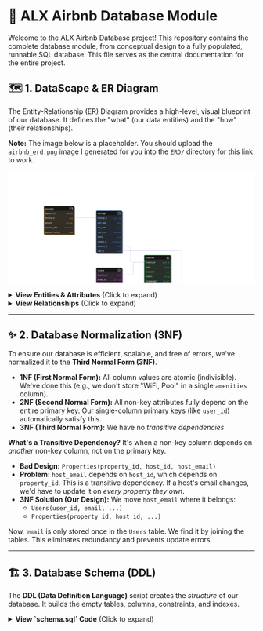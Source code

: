 # 🚀 ALX Airbnb Database Module

Welcome to the ALX Airbnb Database project! This repository contains the complete database module, from conceptual design to a fully populated, runnable SQL database. This file serves as the central documentation for the entire project.

## 🗺️ 1. DataScape & ER Diagram

The Entity-Relationship (ER) Diagram provides a high-level, visual blueprint of our database. It defines the "what" (our data entities) and the "how" (their relationships).

**Note:** The image below is a placeholder. You should upload the `airbnb_erd.png` image I generated for you into the `ERD/` directory for this link to work.

![ALX Airbnb ER Diagram](ERD/airbnb_erd.png)

<details>
<summary><strong>View Entities & Attributes</strong> (Click to expand)</summary>

### 👤 User
* `user_id` (Primary Key): Unique identifier for the user.
* `email`: User's email (Unique, Not Null).
* `password_hash`: Hashed password (Not Null).
* `first_name`: User's first name.
* `last_name`: User's last name.
* `phone_number`: User's contact number.
* `created_at`: Timestamp of account creation.

### 🏠 Property
* `property_id` (Primary Key): Unique identifier for the property.
* `host_id` (Foreign Key -> User): The user who owns/lists the property.
* `title`: Title of the listing.
* `description`: Detailed description (TEXT).
* `address`: Physical address.
* `city`: City.
* `country`: Country.
* `property_type`: e.g., 'Apartment', 'House', 'Guest House'.
* `price_per_night`: Cost per night (DECIMAL).
* `max_guests`: Maximum number of guests (INTEGER).
* `bedrooms`: Number of bedrooms.
* `bathrooms`: Number of bathrooms.
* `created_at`: Timestamp of listing creation.

### 🗓️ Booking
* `booking_id` (Primary Key): Unique identifier for the booking.
* `guest_id` (Foreign Key -> User): The user who made the booking.
* `property_id` (Foreign Key -> Property): The property being booked.
* `check_in_date`: Start date of the booking (DATE).
* `check_out_date`: End date of the booking (DATE).
* `total_price`: The total calculated price for the stay (DECIMAL).
* `status`: e.g., 'Pending', 'Confirmed', 'Cancelled' (ENUM type).
* `booked_at`: Timestamp of when the booking was made.

### ⭐ Review
* `review_id` (Primary Key): Unique identifier for the review.
* `booking_id` (Foreign Key -> Booking): The booking this review is for (Unique).
* `guest_id` (Foreign Key -> User): The user who wrote the review.
* `property_id` (Foreign Key -> Property): The property being reviewed.
* `rating`: Star rating (e.g., 1-5) (INTEGER).
* `comment`: The review text (TEXT).
* `created_at`: Timestamp of review submission.

</details>

<details>
<summary><strong>View Relationships</strong> (Click to expand)</summary>

* **User to Property (Hosting):**
    * A `User` can *own* (host) **zero or many** `Properties`.
    * A `Property` is *owned* by **exactly one** `User`.
    * (One-to-Many: `User` <-> `Property`)

* **User to Booking (Guesting):**
    * A `User` (as a guest) can *make* **zero or many** `Bookings`.
    * A `Booking` is *made* by **exactly one** `User`.
    * (One-to-Many: `User` <-> `Booking`)

* **Property to Booking:**
    * A `Property` can *have* **zero or many** `Bookings`.
    * A `Booking` is *for* **exactly one** `Property`.
    * (One-to-Many: `Property` <-> `Booking`)

* **Booking to Review:**
    * A `Booking` can *have* **zero or one** `Review`. (This is enforced by a unique constraint on `booking_id` in the `Reviews` table).
    * A `Review` is *for* **exactly one** `Booking`.
    * (One-to-One: `Booking` <-> `Review`)

</details>

---

## ✨ 2. Database Normalization (3NF)

To ensure our database is efficient, scalable, and free of errors, we've normalized it to the **Third Normal Form (3NF)**.

* **1NF (First Normal Form):** All column values are atomic (indivisible). We've done this (e.g., we don't store "WiFi, Pool" in a single `amenities` column).
* **2NF (Second Normal Form):** All non-key attributes fully depend on the entire primary key. Our single-column primary keys (like `user_id`) automatically satisfy this.
* **3NF (Third Normal Form):** We have no *transitive dependencies*.

**What's a Transitive Dependency?**
It's when a non-key column depends on *another* non-key column, not on the primary key.

* **Bad Design:** `Properties(property_id, host_id, host_email)`
* **Problem:** `host_email` depends on `host_id`, which depends on `property_id`. This is a transitive dependency. If a host's email changes, we'd have to update it on *every property they own*.
* **3NF Solution (Our Design):** We move `host_email` where it belongs:
    * `Users(user_id, email, ...)`
    * `Properties(property_id, host_id, ...)`

Now, `email` is only stored once in the `Users` table. We find it by joining the tables. This eliminates redundancy and prevents update errors.

---

## 🏗️ 3. Database Schema (DDL)

The **DDL (Data Definition Language)** script creates the *structure* of our database. It builds the empty tables, columns, constraints, and indexes.

<details>
<summary><strong>View `schema.sql` Code</strong> (Click to expand)</summary>

```sql
-- Drops all tables if they exist to ensure a clean slate.
-- CASCADE drops any dependent objects (like views or foreign key constraints).
DROP TABLE IF EXISTS Reviews CASCADE;
DROP TABLE IF EXISTS Bookings CASCADE;
DROP TABLE IF EXISTS Properties CASCADE;
DROP TABLE IF EXISTS Users CASCADE;

-- Create an ENUM type for booking status for data consistency.
DROP TYPE IF EXISTS booking_status;
CREATE TYPE booking_status AS ENUM ('Pending', 'Confirmed', 'Cancelled');

-- Table: Users
-- Stores information about all users (both hosts and guests).
CREATE TABLE Users (
    user_id SERIAL PRIMARY KEY,
    email VARCHAR(255) UNIQUE NOT NULL,
    password_hash VARCHAR(255) NOT NULL,
    first_name VARCHAR(100) NOT NULL,
    last_name VARCHAR(100) NOT NULL,
    phone_number VARCHAR(50) UNIQUE,
    created_at TIMESTAMZ DEFAULT CURRENT_TIMESTAMP
);

-- Table: Properties
-- Stores all property listings.
CREATE TABLE Properties (
    property_id SERIAL PRIMARY KEY,
    host_id INT NOT NULL,
    title VARCHAR(255) NOT NULL,
    description TEXT,
    address VARCHAR(255) NOT NULL,
    city VARCHAR(100) NOT NULL,
    country VARCHAR(100) NOT NULL,
    property_type VARCHAR(50),
    price_per_night DECIMAL(10, 2) NOT NULL CHECK (price_per_night > 0),
    max_guests INT NOT NULL CHECK (max_guests > 0),
    bedrooms INT DEFAULT 1 CHECK (bedrooms >= 0),
    bathrooms INT DEFAULT 1 CHECK (bathrooms >= 0),
    created_at TIMESTAMZ DEFAULT CURRENT_TIMESTAMP,
    
    -- Foreign key constraint linking to the host (User)
    CONSTRAINT fk_host
        FOREIGN KEY(host_id) 
        REFERENCES Users(user_id)
        ON DELETE CASCADE -- If a user is deleted, their properties are also deleted.
);

-- Table: Bookings
-- Stores information about reservations made by users.
CREATE TABLE Bookings (
    booking_id SERIAL PRIMARY KEY,
    guest_id INT NOT NULL,
    property_id INT NOT NULL,
    check_in_date DATE NOT NULL,
    check_out_date DATE NOT NULL,
    total_price DECIMAL(10, 2) NOT NULL,
    status booking_status DEFAULT 'Pending' NOT NULL,
    booked_at TIMESTAMZ DEFAULT CURRENT_TIMESTAMP,
    
    -- Foreign key for the guest (User)
    CONSTRAINT fk_guest
        FOREIGN KEY(guest_id) 
        REFERENCES Users(user_id)
        ON DELETE CASCADE, -- If a guest user is deleted, their bookings are deleted.
    
    -- Foreign key for the property
    CONSTRAINT fk_property
        FOREIGN KEY(property_id) 
        REFERENCES Properties(property_id)
        ON DELETE CASCADE, -- If a property is deleted, its bookings are deleted.
        
    -- Check constraint to ensure logical dates
    CONSTRAINT check_dates CHECK (check_out_date > check_in_date)
);

-- Table: Reviews
-- Stores reviews submitted by guests for properties after a stay.
CREATE TABLE Reviews (
    review_id SERIAL PRIMARY KEY,
    booking_id INT UNIQUE NOT NULL, -- Ensures one review per booking
    guest_id INT NOT NULL,
    property_id INT NOT NULL,
    rating INT NOT NULL CHECK (rating >= 1 AND rating <= 5),
    comment TEXT,
    created_at TIMESTAMZ DEFAULT CURRENT_TIMESTAMP,
    
    -- Foreign keys
    CONSTRAINT fk_booking
        FOREIGN KEY(booking_id)
        REFERENCES Bookings(booking_id)
        ON DELETE CASCADE,
    CONSTRAINT fk_guest
        FOREIGN KEY(guest_id)
        REFERENCES Users(user_id)
        ON DELETE SET NULL, -- If guest account is deleted, keep the review anonymously
    CONSTRAINT fk_property
        FOREIGN KEY(property_id)
        REFERENCES Properties(property_id)
        ON DELETE CASCADE -- If property is deleted, delete its reviews
);

-- --- INDEXES ---
-- Create indexes on foreign keys and common search columns for performance.

-- On Users table
CREATE INDEX idx_users_email ON Users(email);

-- On Properties table
CREATE INDEX idx_properties_host_id ON Properties(host_id);
CREATE INDEX idx_properties_city_country ON Properties(city, country);
CREATE INDEX idx_properties_price ON Properties(price_per_night);

-- On Bookings table
CREATE INDEX idx_bookings_guest_id ON Bookings(guest_id);
CREATE INDEX idx_bookings_property_id ON Bookings(property_id);

-- On Reviews table
CREATE INDEX idx_reviews_guest_id ON Reviews(guest_id);
CREATE INDEX idx_reviews_property_id ON Reviews(property_id);
